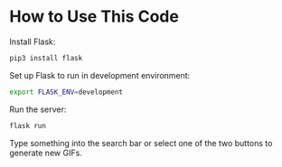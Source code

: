 # How to Use This Code

Install Flask:

```bash
pip3 install flask
```

Set up Flask to run in development environment:

```bash
export FLASK_ENV=development
```

Run the server:

```bash
flask run
```
Type something into the search bar or select one of the two buttons to
generate new GIFs.
